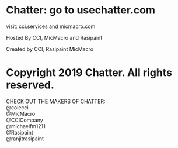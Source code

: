 # Chatter: go to usechatter.com


visit: cci.services and micmacro.com <br>

Hosted By CCI, MicMacro and Rasipaint <br>

Created by CCI, Rasipaint MicMacro <br>

# Copyright 2019 Chatter. All rights reserved.

CHECK OUT THE MAKERS OF CHATTER:
<br>
@colecci <br>
@MicMacro <br>
@CCICompany <br>
@michaelfm1211 <br>
@Rasipaint <br>
@ranjitrasipaint <br>
